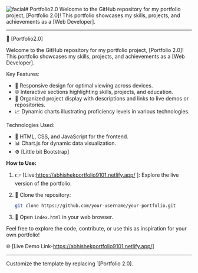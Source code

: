 ![facial](https://github.com/abhishek9101/Portfolio2.0/assets/77790762/1b6160d0-90a8-445f-8cbb-c6c5f83417bf)# Portfolio2.0
Welcome to the GitHub repository for my portfolio project, [Portfolio 2.0]! This portfolio showcases my skills, projects, and achievements as a [Web Developer].

---

🚀 [Portfolio2.0] 

Welcome to the GitHub repository for my portfolio project, [Portfolio 2.0]! This portfolio showcases my skills, projects, and achievements as a [Web Developer].

Key Features:
- 🎨 Responsive design for optimal viewing across devices.
- 🌐 Interactive sections highlighting skills, projects, and education.
- 📂 Organized project display with descriptions and links to live demos or repositories.
- 📈 Dynamic charts illustrating proficiency levels in various technologies.

Technologies Used:
- 🚀 HTML, CSS, and JavaScript for the frontend.
- 📊 Chart.js for dynamic data visualization.
- ⚙️ [Little bit Bootstrap]

**How to Use:**
1. 👉 [Live:https://abhishekportfolio9101.netlify.app/ ]: Explore the live version of the portfolio.
2. 📁 Clone the repository:
   ```bash
   git clone https://github.com/your-username/your-portfolio.git
   ```

3. 🚀 Open `index.html` in your web browser.

Feel free to explore the code, contribute, or use this as inspiration for your own portfolio!

🌐 [Live Demo Link-https://abhishekportfolio9101.netlify.app/]

---

Customize the template by replacing `[Portfolio 2.0].


